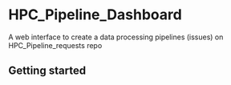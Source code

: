 # HPC_Pipeline_Dashboard

A web interface to create a data processing pipelines (issues) on HPC_Pipeline_requests repo

## Getting started



